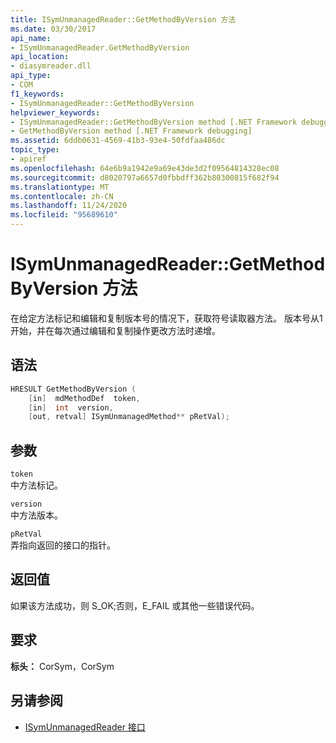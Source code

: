 ```yaml
---
title: ISymUnmanagedReader::GetMethodByVersion 方法
ms.date: 03/30/2017
api_name:
- ISymUnmanagedReader.GetMethodByVersion
api_location:
- diasymreader.dll
api_type:
- COM
f1_keywords:
- ISymUnmanagedReader::GetMethodByVersion
helpviewer_keywords:
- ISymUnmanagedReader::GetMethodByVersion method [.NET Framework debugging]
- GetMethodByVersion method [.NET Framework debugging]
ms.assetid: 6ddb0631-4569-41b3-93e4-50fdfaa486dc
topic_type:
- apiref
ms.openlocfilehash: 64e6b9a1942e9a69e43de3d2f09564814328ec08
ms.sourcegitcommit: d8020797a6657d0fbbdff362b80300815f682f94
ms.translationtype: MT
ms.contentlocale: zh-CN
ms.lasthandoff: 11/24/2020
ms.locfileid: "95689610"
---
```

# <a name="isymunmanagedreadergetmethodbyversion-method"></a>ISymUnmanagedReader::GetMethodByVersion 方法

在给定方法标记和编辑和复制版本号的情况下，获取符号读取器方法。 版本号从1开始，并在每次通过编辑和复制操作更改方法时递增。  
  
## <a name="syntax"></a>语法  
  
```cpp  
HRESULT GetMethodByVersion (  
    [in]  mdMethodDef  token,  
    [in]  int  version,  
    [out, retval] ISymUnmanagedMethod** pRetVal);  
```  
  
## <a name="parameters"></a>参数  

 `token`  
 中方法标记。  
  
 `version`  
 中方法版本。  
  
 `pRetVal`  
 弄指向返回的接口的指针。  
  
## <a name="return-value"></a>返回值  

 如果该方法成功，则 S_OK;否则，E_FAIL 或其他一些错误代码。  
  
## <a name="requirements"></a>要求  

 **标头：** CorSym，CorSym  
  
## <a name="see-also"></a>另请参阅

- [ISymUnmanagedReader 接口](isymunmanagedreader-interface.md)
